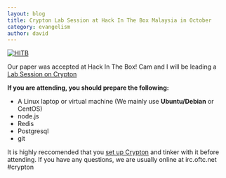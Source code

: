 ```yaml
---
layout: blog
title: Crypton Lab Session at Hack In The Box Malaysia in October
category: evangelism
author: david
---
```


[![HITB](https://conference.hitb.org/wp-content/uploads/2014/06/HITB2014KUL-CONF-LANDING-NEXTUP1.gif?timestamp=1409081863625)](http://conference.hitb.org/hitbsecconf2014kul/)

Our paper was accepted at Hack In The Box! Cam and I will be leading a [Lab Session on Crypton](http://conference.hitb.org/hitbsecconf2014kul/sessions/hitb-lab-multi-user-encrypted-communication-with-no-trust-in-the-server/)

**If you are attending, you should prepare the following:**

* A Linux laptop or virtual machine (We mainly use __Ubuntu/Debian__ or CentOS)
* node.js
* Redis
* Postgresql
* git

It is highly reccomended that you [set up Crypton](/docs/getting-started.html) and tinker with it before attending. If you have any questions, we are usually online at irc.oftc.net #crypton
